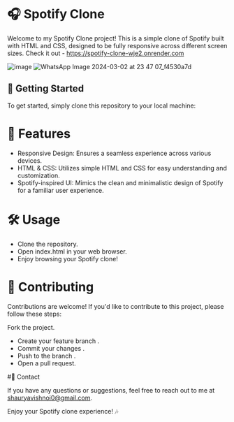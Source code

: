 # 🎧 Spotify Clone

Welcome to my Spotify Clone project! This is a simple clone of Spotify built with HTML and CSS, designed to be fully responsive across different screen sizes.
Check it out - https://spotify-clone-wje2.onrender.com

![image](https://github.com/niteshsaini9568/spotify-clone/assets/139841989/3898198e-a63b-4e30-9625-ffbc7e9db746)
![WhatsApp Image 2024-03-02 at 23 47 07_f4530a7d](https://github.com/niteshsaini9568/spotify-clone/assets/139841989/cd8b6a39-1b1d-407b-9011-7504cfab931e)

## 🚀 Getting Started



To get started, simply clone this repository to your local machine:
# 🎨 Features

* Responsive Design: Ensures a seamless experience across various devices.
* HTML & CSS: Utilizes simple HTML and CSS for easy understanding and customization.
* Spotify-inspired UI: Mimics the clean and minimalistic design of Spotify for a familiar user experience.
  
# 🛠️ Usage

* Clone the repository.
* Open index.html in your web browser.
* Enjoy browsing your Spotify clone!
  
# 🤝 Contributing

Contributions are welcome! If you'd like to contribute to this project, please follow these steps:

Fork the project.

* Create your feature branch .
* Commit your changes .
* Push to the branch .
* Open a pull request.

#📧 Contact

If you have any questions or suggestions, feel free to reach out to me at shauryavishnoi0@gmail.com.

Enjoy your Spotify clone experience! 🎶
